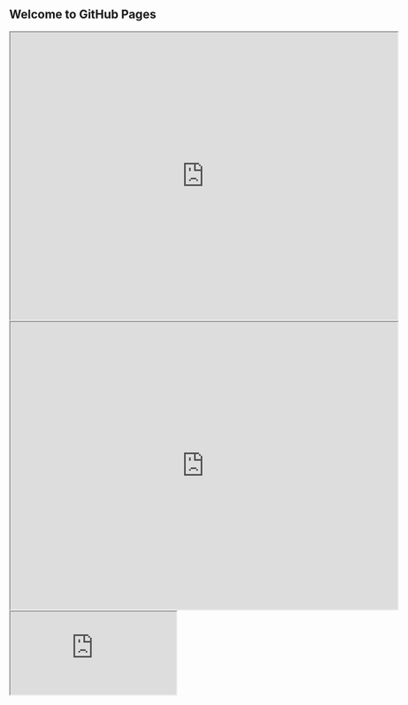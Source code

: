 ## Welcome to GitHub Pages
<iframe src="https://docs.google.com/spreadsheets/d/e/2PACX-1vQWLPzmyzHHL604fOl2rwAZoqjZDUV7g7D9rivNCgaqiCEqqoNqMi81M6fnOXMXNe1pS3SpV2fwomBF/pubhtml?widget=true&headers=false" style="width:700px; height:520px;"></iframe>

<iframe src="https://docs.google.com/spreadsheets/d/e/2PACX-1vTCeJSPhN5vA2hmBAFooraAbt92jp6Mt_VApmnBg7o9noHqqk3kyxHJLhSokJEMaw/pubhtml?widget=true&headers=false" style="width:700px; height:520px;"></iframe>

<iframe src="https://docs.google.com/forms/d/e/1FAIpQLSfXBzwMP9-sQXrYmwJ8O6CMMNBD9fXagheMhFMCkrkJK0cj_g/viewform?widget=true&amp;headers=false"></iframe>


